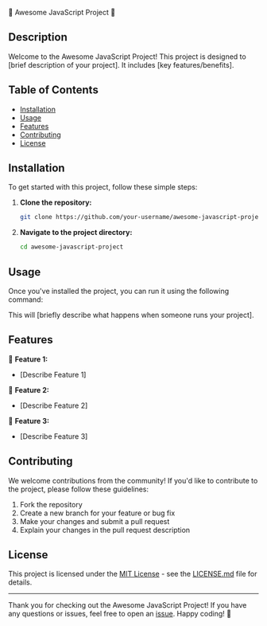 🚀 Awesome JavaScript Project 🚀

## Description

Welcome to the Awesome JavaScript Project! This project is designed to [brief description of your project]. It includes [key features/benefits].

## Table of Contents

- [Installation](#installation)
- [Usage](#usage)
- [Features](#features)
- [Contributing](#contributing)
- [License](#license)

## Installation

To get started with this project, follow these simple steps:

1. **Clone the repository:**
   ```bash
   git clone https://github.com/your-username/awesome-javascript-project.git
   ```

2. **Navigate to the project directory:**
   ```bash
   cd awesome-javascript-project
   ```
   
## Usage

Once you've installed the project, you can run it using the following command:

This will [briefly describe what happens when someone runs your project].

## Features

🌈 **Feature 1:**
- [Describe Feature 1]

🚦 **Feature 2:**
- [Describe Feature 2]

🔧 **Feature 3:**
- [Describe Feature 3]

## Contributing

We welcome contributions from the community! If you'd like to contribute to the project, please follow these guidelines:

1. Fork the repository
2. Create a new branch for your feature or bug fix
3. Make your changes and submit a pull request
4. Explain your changes in the pull request description

## License

This project is licensed under the [MIT License](LICENSE.md) - see the [LICENSE.md](LICENSE.md) file for details.

---

Thank you for checking out the Awesome JavaScript Project! If you have any questions or issues, feel free to open an [issue](https://github.com/your-username/awesome-javascript-project/issues). Happy coding! 🚀
